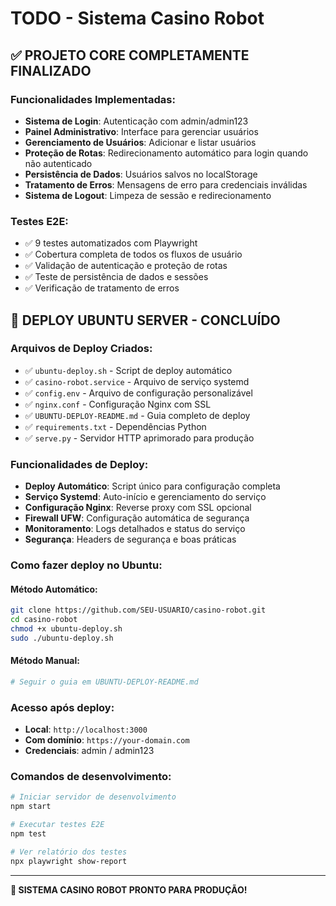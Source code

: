 # TODO - Sistema Casino Robot

## ✅ PROJETO CORE COMPLETAMENTE FINALIZADO

### Funcionalidades Implementadas:
- **Sistema de Login**: Autenticação com admin/admin123
- **Painel Administrativo**: Interface para gerenciar usuários
- **Gerenciamento de Usuários**: Adicionar e listar usuários
- **Proteção de Rotas**: Redirecionamento automático para login quando não autenticado
- **Persistência de Dados**: Usuários salvos no localStorage
- **Tratamento de Erros**: Mensagens de erro para credenciais inválidas
- **Sistema de Logout**: Limpeza de sessão e redirecionamento

### Testes E2E:
- ✅ 9 testes automatizados com Playwright
- ✅ Cobertura completa de todos os fluxos de usuário
- ✅ Validação de autenticação e proteção de rotas
- ✅ Teste de persistência de dados e sessões
- ✅ Verificação de tratamento de erros

## 🚀 DEPLOY UBUNTU SERVER - CONCLUÍDO

### Arquivos de Deploy Criados:
- ✅ `ubuntu-deploy.sh` - Script de deploy automático
- ✅ `casino-robot.service` - Arquivo de serviço systemd
- ✅ `config.env` - Arquivo de configuração personalizável
- ✅ `nginx.conf` - Configuração Nginx com SSL
- ✅ `UBUNTU-DEPLOY-README.md` - Guia completo de deploy
- ✅ `requirements.txt` - Dependências Python
- ✅ `serve.py` - Servidor HTTP aprimorado para produção

### Funcionalidades de Deploy:
- **Deploy Automático**: Script único para configuração completa
- **Serviço Systemd**: Auto-início e gerenciamento do serviço
- **Configuração Nginx**: Reverse proxy com SSL opcional
- **Firewall UFW**: Configuração automática de segurança
- **Monitoramento**: Logs detalhados e status do serviço
- **Segurança**: Headers de segurança e boas práticas

### Como fazer deploy no Ubuntu:

#### Método Automático:
```bash
git clone https://github.com/SEU-USUARIO/casino-robot.git
cd casino-robot
chmod +x ubuntu-deploy.sh
sudo ./ubuntu-deploy.sh
```

#### Método Manual:
```bash
# Seguir o guia em UBUNTU-DEPLOY-README.md
```

### Acesso após deploy:
- **Local**: `http://localhost:3000`
- **Com domínio**: `https://your-domain.com`
- **Credenciais**: admin / admin123

### Comandos de desenvolvimento:
```bash
# Iniciar servidor de desenvolvimento
npm start

# Executar testes E2E
npm test

# Ver relatório dos testes
npx playwright show-report
```

---

**🎰 SISTEMA CASINO ROBOT PRONTO PARA PRODUÇÃO!**
